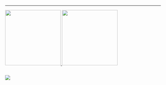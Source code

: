 ------------------------------------------------

 <div>
  <a href="https://github.com/Dalboscogh">
  <img height="180em" src="https://github-readme-stats.vercel.app/api?username=Dalboscogh&show_icons=true&theme=radical&include_all_commits=true&count_private=true"/>
  <img height="180em" src="https://github-readme-stats.vercel.app/api/top-langs/?username=Dalboscogh&layout=compact&langs_count=7&theme=radical"/>
</div>

  
  ##
 
<div> 
  <a href="https://www.linkedin.com/in/dalboscogh" target="_blank"><img src="https://img.shields.io/badge/-LinkedIn-%230077B5?style=for-the-badge&logo=linkedin&logoColor=white" target="_blank"></a> 

</div>
